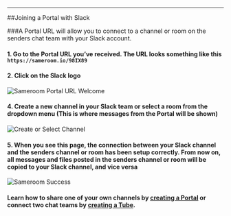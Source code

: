 ---

##Joining a Portal with Slack

###A Portal URL will allow you to connect to a channel or room on the senders chat team with your Slack account. 

#### 1. Go to the Portal URL you’ve received. The URL looks something like this `https://sameroom.io/98IX89`

#### 2. Click on the Slack logo
![Sameroom Portal URL Welcome](https://in.kato.im/9d61ad2c6157ff01c8ae8918e98b4ab192ef7fefbcf21329846833fc88ab1d2b/Sameroom-Select-Platform-_0008_Slack.png)

#### 4. Create a new channel in your Slack team or select a room from the dropdown menu (This is where messages from the Portal will be shown)
![Create or Select Channel](https://in.kato.im/c71619ccc8948f0cde5d7a7931249c5232a582b8ee6b75a6c1e8ead334742e8/Sameroom%20Join%20Portal%20Select%20Room%20Slack%20Destination.png)

#### 5. When you see this page, the connection between your Slack channel and the senders channel or room has been setup correctly. From now on, all messages and files posted in the senders channel or room will be copied to your Slack channel, and vice versa
![Sameroom Success](https://in.kato.im/bc1ac42c1d1d5632a436e92b5b3603422261f99a64c602007a895ecd38973336/Sameroom%20Join%20Portal%20Success%20copy.png)

#### Learn how to share one of your own channels by [creating a Portal](/getting-started/en/portal/slack) or connect two chat teams by [creating a Tube](/getting-started/en/tube/slack).
